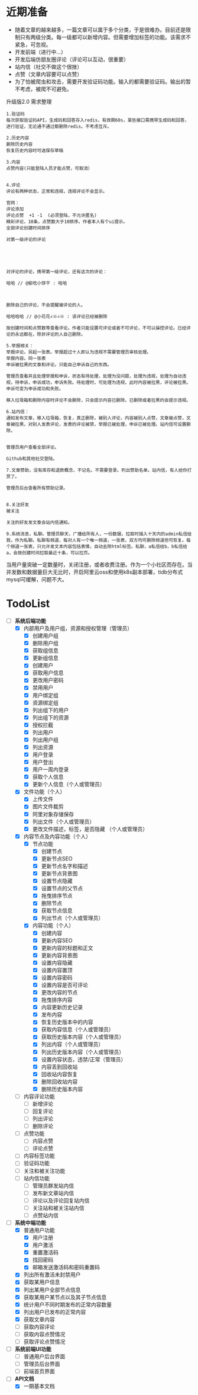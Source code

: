 # 近期准备

- 随着文章的越来越多，一篇文章可以属于多个分类，于是很难办。目前还是限制只有两级分类。每一级都可以新增内容。但需要增加标签的功能。该需求不紧急，可忽视。
- 开发前端（进行中...）
- 开发后端仿朋友圈评论（评论可以互动，很重要）
- 站内信（社交不做这个很挫）
- 点赞（文章内容要可以点赞）
- 为了怕被爬虫和攻击，需要开发验证码功能。输入的都需要验证码。输出的暂不考虑，被爬不可避免。

升级版2.0 需求整理

```
1.验证码
每次获取验证码API，生成码和回答存入redis，有效期60s，某些接口需携带生成码和回答，进行验证，无论通不通过都删除redis。不考虑互斥。

2.历史内容
删除历史内容
恢复历史内容时可选保存草稿

3.内容
点赞内容(只能登陆人员才能点赞，可取消）


4.评论
评论有两种状态，正常和违规，违规评论不会显示。

官网：
评论添加
评论点赞  +1 -1  (必须登陆，不允许匿名)
精彩评论，10条，点赞数大于10排序。作者本人有个ui提示。
全部评论创建时间排序

对第一级评论的评论





对评论的评论，携带第一级评论，还有这次的评论：

哈哈 // @偷吃小饼干 : 哈哈



删除自己的评论，不会提醒被评论的人。

哈哈哈哈 // @小花花∠※∠※ : 该评论已经被删除

按创建时间和点赞数等查看评论。作者只能设置可评论或者不可评论，不可以操控评论。已经评论的永远都在，除非评论的人自己删除。

5.举报相关：
举报评论。另起一张表。举报超过十人即认为违规不需要管理员审核处理。
举报内容。同一张表
申诉被拉黑的文章和评论。只能自己申诉自己的东西。

管理员查看并且处理举报和申诉，状态有待处理，处理为没问题，处理为违规，处理为自动违规，待申诉，申诉成功，申诉失败。待处理时，可处理为违规，此时内容被拉黑，评论被拉黑。申诉可变为申诉成功和失败。

移入垃圾箱和删除内容时评论不会删除，只会提示内容已删除。已删除或者拉黑的会提示违规。

6.站内信：
通知发布文章，移入垃圾箱，恢复，真正删除，被别人评论，内容被别人点赞，文章被点赞，文章被拉黑，对别人发表评论，发表的评论被禁，举报已被处理，申诉已被处理。站内信可设置删除。


管理员用户查看全部评论。

Github和其他社交登陆。

7.文章赞助，没有库存和退款概念，不记名，不需要登录。列出赞助名单。站内信，有人给你打赏了。

管理员后台查看所有赞助记录。


8.关注好友
被关注

关注的好友发文章会站内信通知。

9.系统消息，私聊。管理员聊天，广播给所有人，一份数据，拉取时插入十天内的admin私信给我，作为私聊。私聊有频道，每对人有一个唯一频道，一张表，双方均可删除频道但可恢复。每个频道一张表，只允许发文本内容包括表情，自动去除html标签。私聊，a私信给b，b私信给a，会按创建时间拉取最近十条，可以拉页。
```

当用户量突破一定数量时，关闭注册，或者收费注册。作为一个小社区而存在。当并发数和数据量巨大无比时，开启阿里云oss和使用k8s副本部署，tidb分布式mysql可缓解，问题不大。

# TodoList

- [ ] **系统后端功能**
    - [x] 内部用户及用户组，资源和授权管理（管理员）
        - [x] 创建用户组
        - [x] 删除用户组
        - [x] 获取组信息
        - [x] 更新组信息
        - [x] 创建用户
        - [x] 获取用户信息
        - [x] 更改用户密码
        - [x] 禁用用户
        - [x] 用户绑定组
        - [x] 资源绑定组
        - [x] 列出组下的用户
        - [x] 列出组下的资源
        - [x] 授权拦截
        - [x] 列出用户
        - [x] 列出用户组
        - [x] 列出资源
        - [x] 用户登录
        - [x] 用户登出
        - [x] 用户一周内登录
        - [x] 获取个人信息
        - [x] 更新个人信息（个人或管理员）       
    - [x] 文件功能（个人）
        - [x] 上传文件
        - [x] 图片文件裁剪
        - [x] 阿里对象存储保存
        - [x] 列出文件（个人或管理员）
        - [x] 更改文件描述，标签，是否隐藏 （个人或管理员）
    - [x] 内容节点及内容功能（个人）
        - [x] 节点功能
            - [x] 创建节点
            - [x] 更新节点SEO
            - [x] 更新节点名字和描述
            - [x] 更新节点背景图
            - [x] 设置节点隐藏
            - [x] 设置节点的父节点
            - [x] 拖曳排序节点
            - [x] 删除节点
            - [x] 获取节点信息
            - [x] 列出节点（个人或管理员）
        - [x] 内容功能（个人）
            - [x] 创建内容
            - [x] 更新内容SEO
            - [x] 更新内容的标题和正文
            - [x] 更新内容背景图
            - [x] 设置内容隐藏
            - [x] 设置内容置顶
            - [x] 设置内容密码
            - [x] 设置内容是否可评论
            - [x] 更改内容的节点
            - [x] 拖曳排序内容
            - [x] 内容更新历史记录
            - [x] 发布内容
            - [x] 恢复历史版本中的内容
            - [x] 获取内容信息（个人或管理员）
            - [x] 获取历史版本内容（个人或管理员）
            - [x] 列出内容（个人或管理员）
            - [x] 列出历史版本内容（个人或管理员）
            - [x] 设置内容状态，违禁/正常（管理员）
            - [x] 内容丢到回收站
            - [x] 回收站内容恢复
            - [x] 删除回收站内容
            - [x] 删除历史版本内容
    - [ ] 内容评论功能
        - [ ] 新增评论
        - [ ] 回复评论
        - [ ] 列出评论
        - [ ] 删除评论
    - [ ] 点赞功能
        - [ ] 内容点赞
        - [ ] 评论点赞
    - [ ] 内容标签功能
    - [ ] 验证码功能
    - [ ] 关注和被关注功能
    - [ ] 站内信功能
        - [ ] 管理员群发站内信
        - [ ] 发布新文章站内信
        - [ ] 评论以及评论回复站内信
        - [ ] 关注站和被关注站内信
        - [ ] 点赞站内信
- [ ] **系统中端功能**
    - [x] 普通用户功能
        - [x] 用户注册
        - [x] 用户激活
        - [x] 重置激活码
        - [x] 找回密码
        - [x] 邮箱发送激活码和密码重置码
    - [x] 列出所有激活未封禁用户
    - [x] 获取某用户信息
    - [x] 列出某用户全部节点信息
    - [x] 获取某用户某节点以及其子节点信息
    - [x] 统计用户不同时期发布的正常内容数量
    - [x] 列出用户已发布的正常内容
    - [x] 获取文章内容
    - [ ] 获取内容评论
    - [ ] 获取内容点赞情况
    - [ ] 获取评论点赞情况
- [ ] **系统前端UI功能**
    - [ ] 普通用户后台界面
    - [ ] 管理员后台界面
    - [ ] 前端首页界面
- [ ] **API文档**
    - [x] 一期基本文档
